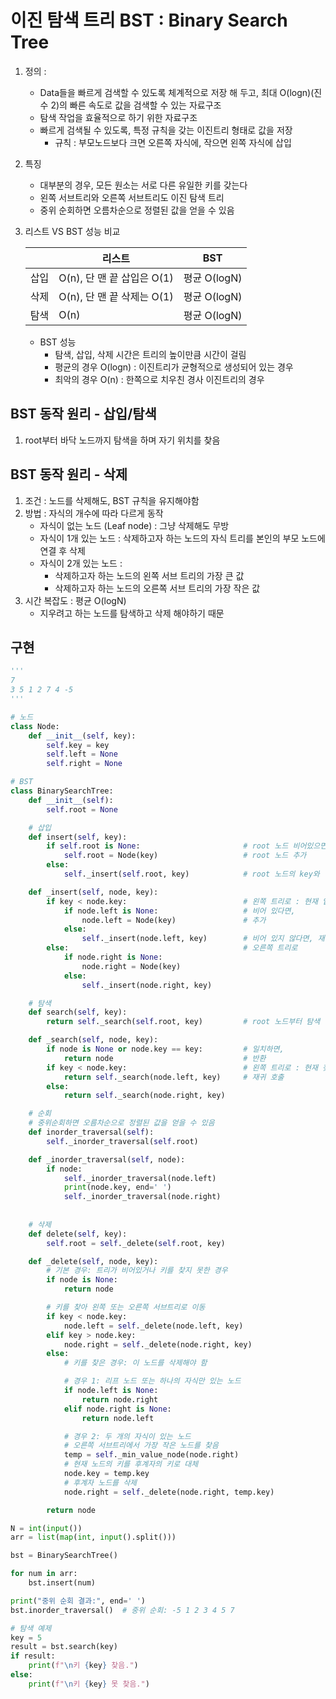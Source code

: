 # 이진 탐색 트리 BST : Binary Search Tree

1. 정의 :
    - Data들을 빠르게 검색할 수 있도록 체계적으로 저장 해 두고, 최대 O(logn)(진수 2)의 빠른 속도로 값을 검색할 수 있는 자료구조
    - 탐색 작업을 효율적으로 하기 위한 자료구조
    - 빠르게 검색될 수 있도록, 특정 규칙을 갖는 이진트리 형태로 값을 저장
        - 규칙 : 부모노드보다 크면 오른쪽 자식에, 작으면 왼쪽 자식에 삽입
2. 특징
    - 대부분의 경우, 모든 원소는 서로 다른 유일한 키를 갖는다
    - 왼쪽 서브트리와 오른쪽 서브트리도 이진 탐색 트리
    - 중위 순회하면 오름차순으로 정렬된 값을 얻을 수 있음
3. 리스트 VS BST 성능 비교
    
    
    |  | 리스트 | BST |
    | --- | --- | --- |
    | 삽입 | O(n), 단 맨 끝 삽입은 O(1) | 평균 O(logN) |
    | 삭제 | O(n), 단 맨 끝 삭제는 O(1) | 평균 O(logN) |
    | 탐색 | O(n) | 평균 O(logN) |
    - BST 성능
        - 탐색, 삽입, 삭제 시간은 트리의 높이만큼 시간이 걸림
        - 평균의 경우 O(logn) : 이진트리가 균형적으로 생성되어 있는 경우
        - 최악의 경우 O(n) : 한쪽으로 치우친 경사 이진트리의 경우

## BST 동작 원리 - 삽입/탐색

1. root부터 바닥 노드까지 탐색을 하며 자기 위치를 찾음

## BST 동작 원리 - 삭제

1. 조건 : 노드를 삭제해도, BST 규칙을 유지해야함
2. 방법 : 자식의 개수에 따라 다르게 동작
    - 자식이 없는 노드 (Leaf node) : 그냥 삭제해도 무방
    - 자식이 1개 있는 노드 : 삭제하고자 하는 노드의 자식 트리를 본인의 부모 노드에 연결 후 삭제
    - 자식이 2개 있는 노드 :
        - 삭제하고자 하는 노드의 왼쪽 서브 트리의 가장 큰 값
        - 삭제하고자 하는 노드의 오른쪽 서브 트리의 가장 작은 값
3. 시간 복잡도 : 평균 O(logN)
    - 지우려고 하는 노드를 탐색하고 삭제 해야하기 때문

## 구현

```python
'''
7
3 5 1 2 7 4 -5
'''

# 노드
class Node:
    def __init__(self, key):
        self.key = key
        self.left = None
        self.right = None

# BST
class BinarySearchTree:
    def __init__(self):
        self.root = None

    # 삽입
    def insert(self, key):
        if self.root is None:                       # root 노드 비어있으면,
            self.root = Node(key)                   # root 노드 추가
        else:
            self._insert(self.root, key)            # root 노드의 key와 현재 추가하는 key 비교해서 삽입

    def _insert(self, node, key):
        if key < node.key:                          # 왼쪽 트리로 : 현재 입력한 값이 기록된 값보다 작다면,
            if node.left is None:                   # 비어 있다면,
                node.left = Node(key)               # 추가
            else:
                self._insert(node.left, key)        # 비어 있지 않다면, 재귀 호출
        else:                                       # 오른쪽 트리로
            if node.right is None:
                node.right = Node(key)
            else:
                self._insert(node.right, key)

    # 탐색
    def search(self, key):
        return self._search(self.root, key)         # root 노드부터 탐색

    def _search(self, node, key):
        if node is None or node.key == key:         # 일치하면,
            return node                             # 반환
        if key < node.key:                          # 왼쪽 트리로 : 현재 찾는 값이 기록된 값보다 작다면,
            return self._search(node.left, key)     # 재귀 호출
        else:
            return self._search(node.right, key)

    # 순회
    # 중위순회하면 오름차순으로 정렬된 값을 얻을 수 있음
    def inorder_traversal(self):
        self._inorder_traversal(self.root)

    def _inorder_traversal(self, node):
        if node:
            self._inorder_traversal(node.left)
            print(node.key, end=' ')
            self._inorder_traversal(node.right)
    
    
    # 삭제
    def delete(self, key):
        self.root = self._delete(self.root, key)

    def _delete(self, node, key):
        # 기본 경우: 트리가 비어있거나 키를 찾지 못한 경우
        if node is None:
            return node

        # 키를 찾아 왼쪽 또는 오른쪽 서브트리로 이동
        if key < node.key:
            node.left = self._delete(node.left, key)
        elif key > node.key:
            node.right = self._delete(node.right, key)
        else:
            # 키를 찾은 경우: 이 노드를 삭제해야 함

            # 경우 1: 리프 노드 또는 하나의 자식만 있는 노드
            if node.left is None:
                return node.right
            elif node.right is None:
                return node.left

            # 경우 2: 두 개의 자식이 있는 노드
            # 오른쪽 서브트리에서 가장 작은 노드를 찾음
            temp = self._min_value_node(node.right)
            # 현재 노드의 키를 후계자의 키로 대체
            node.key = temp.key
            # 후계자 노드를 삭제
            node.right = self._delete(node.right, temp.key)

        return node

N = int(input())
arr = list(map(int, input().split()))

bst = BinarySearchTree()

for num in arr:
    bst.insert(num)

print("중위 순회 결과:", end=' ')
bst.inorder_traversal()  # 중위 순회: -5 1 2 3 4 5 7

# 탐색 예제
key = 5
result = bst.search(key)
if result:
    print(f"\n키 {key} 찾음.")
else:
    print(f"\n키 {key} 못 찾음.")

```